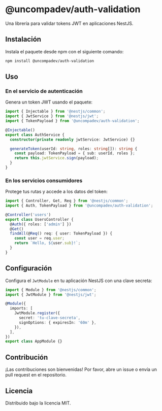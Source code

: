 # @uncompadev/auth-validation

Una librería para validar tokens JWT en aplicaciones NestJS.

## Instalación

Instala el paquete desde npm con el siguiente comando:

```bash
npm install @uncompadev/auth-validation
```

## Uso

### En el servicio de autenticación

Genera un token JWT usando el paquete:

```typescript
import { Injectable } from '@nestjs/common';
import { JwtService } from '@nestjs/jwt';
import { TokenPayload } from '@uncompadev/auth-validation';

@Injectable()
export class AuthService {
  constructor(private readonly jwtService: JwtService) {}

  generateToken(userId: string, roles: string[]): string {
    const payload: TokenPayload = { sub: userId, roles };
    return this.jwtService.sign(payload);
  }
}
```

### En los servicios consumidores

Protege tus rutas y accede a los datos del token:

```typescript
import { Controller, Get, Req } from '@nestjs/common';
import { Auth, TokenPayload } from '@uncompadev/auth-validation';

@Controller('users')
export class UsersController {
  @Auth({ roles: ['admin'] })
  @Get()
  findAll(@Req() req: { user: TokenPayload }) {
    const user = req.user;
    return `Hello, ${user.sub}!`;
  }
}
```

## Configuración

Configura el `JwtModule` en tu aplicación NestJS con una clave secreta:

```typescript
import { Module } from '@nestjs/common';
import { JwtModule } from '@nestjs/jwt';

@Module({
  imports: [
    JwtModule.register({
      secret: 'tu-clave-secreta',
      signOptions: { expiresIn: '60m' },
    }),
  ],
})
export class AppModule {}
```

## Contribución

¡Las contribuciones son bienvenidas! Por favor, abre un issue o envía un pull request en el repositorio.

## Licencia

Distribuido bajo la licencia MIT.